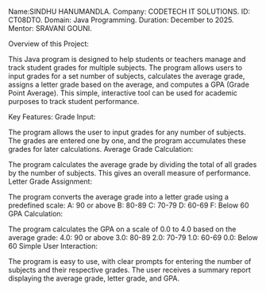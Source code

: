 Name:SINDHU HANUMANDLA.
Company: CODETECH IT SOLUTIONS. 
ID: CT08DTO. Domain: Java Programming.
Duration: December to 2025.
Mentor: SRAVANI GOUNI.


Overview of this Project:

This Java program is designed to help students or teachers manage and track student grades for multiple subjects. The program allows users to input grades for a set number of subjects, calculates the average grade, assigns a letter grade based on the average, and computes a GPA (Grade Point Average). This simple, interactive tool can be used for academic purposes to track student performance.

Key Features:
Grade Input:

The program allows the user to input grades for any number of subjects.
The grades are entered one by one, and the program accumulates these grades for later calculations.
Average Grade Calculation:

The program calculates the average grade by dividing the total of all grades by the number of subjects. This gives an overall measure of performance.
Letter Grade Assignment:

The program converts the average grade into a letter grade using a predefined scale:
A: 90 or above
B: 80-89
C: 70-79
D: 60-69
F: Below 60
GPA Calculation:

The program calculates the GPA on a scale of 0.0 to 4.0 based on the average grade:
4.0: 90 or above
3.0: 80-89
2.0: 70-79
1.0: 60-69
0.0: Below 60
Simple User Interaction:

The program is easy to use, with clear prompts for entering the number of subjects and their respective grades.
The user receives a summary report displaying the average grade, letter grade, and GPA.
